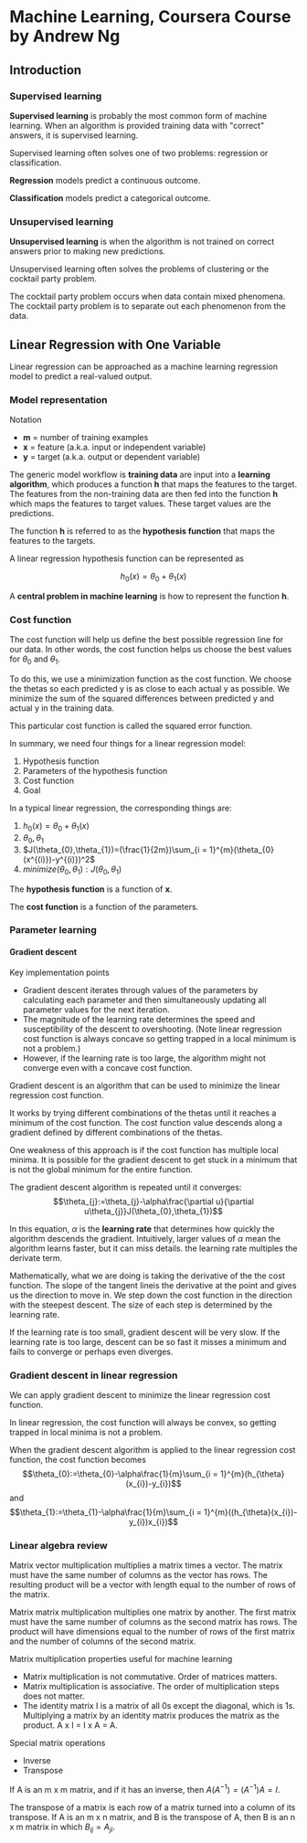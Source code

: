 # Machine Learning, Coursera Course by Andrew Ng

## Introduction

### Supervised learning
**Supervised learning** is probably the most common form of machine learning. When an algorithm is provided training data with "correct" answers, it is supervised learning.

Supervised learning often solves one of two problems: regression or classification.

**Regression** models predict a continuous outcome. 

**Classification** models predict a categorical outcome.

### Unsupervised learning
**Unsupervised learning** is when the algorithm is not trained on correct answers prior to making new predictions.

Unsupervised learning often solves the problems of clustering or the cocktail party problem.

The cocktail party problem occurs when data contain mixed phenomena. The cocktail party problem is to separate out each phenomenon from the data.

## Linear Regression with One Variable
Linear regression can be approached as a machine learning regression model to predict a real-valued output.

### Model representation
Notation

- **m** = number of training examples
- **x** = feature (a.k.a. input or independent variable)
- **y** = target (a.k.a. output or dependent variable)

The generic model workflow is **training data** are input into a **learning algorithm**, which produces a function **h** that maps the features to the target. The features from the non-training data are then fed into the function **h** which maps the features to target values. These target values are the predictions.

The function **h** is referred to as the **hypothesis function** that maps the features to the targets.

A linear regression hypothesis function can be represented as 

$$ h_{0}(x)=\theta_{0} + \theta_{1}(x) $$

A **central problem in machine learning** is how to represent the function **h**.

### Cost function
The cost function will help us define the best possible regression line for our data. In other words, the cost function helps us choose the best values for $\theta_{0}$ and $\theta_{1}$.

To do this, we use a minimization function as the cost function. We choose the thetas so each predicted y is as close to each actual y as possible. We minimize the sum of the squared differences between predicted y and actual y in the training data.

This particular cost function is called the squared error function.

In summary, we need four things for a linear regression model:

1. Hypothesis function
2. Parameters of the hypothesis function
3. Cost function
4. Goal

In a typical linear regression, the corresponding things are:

1. $h_{0}(x)=\theta_{0} + \theta_{1}(x)$
2. $\theta_{0}, \theta_{1}$
3. $J(\theta_{0},\theta_{1})=(\frac{1}{2m})\sum_{i = 1}^{m}(\theta_{0}(x^{(i)})-y^{(i)})^2$
4. $minimize(\theta_{0}, \theta_{1}): J(\theta_{0}, \theta_{1})$

The **hypothesis function** is a function of **x**.

The **cost function** is a function of the parameters.

### Parameter learning

#### Gradient descent
Key implementation points

- Gradient descent iterates through values of the parameters by calculating each parameter and then simultaneously updating all parameter values for the next iteration.
- The magnitude of the learning rate determines the speed and susceptibility of the descent to overshooting. (Note linear regression cost function is always concave so getting trapped in a local minimum is not a problem.)
- However, if the learning rate is too large, the algorithm might not converge even with a concave cost function.

Gradient descent is an algorithm that can be used to minimize the linear regression cost function.

It works by trying different combinations of the thetas until it reaches a minimum of the cost function. The cost function value descends along a gradient defined by different combinations of the thetas.

One weakness of this approach is if the cost function has multiple local minima. It is possible for the gradient descent to get stuck in a minimum that is not the global minimum for the entire function.

The gradient descent algorithm is repeated until it converges: $$\theta_{j}:=\theta_{j}-\alpha\frac{\partial u}{\partial u\theta_{j}}J(\theta_{0},\theta_{1})$$

In this equation, $\alpha$ is the **learning rate** that determines how quickly the algorithm descends the gradient. Intuitively, larger values of $\alpha$ mean the algorithm learns faster, but it can miss details. the learning rate multiples the derivate term.

Mathematically, what we are doing is taking the derivative of the the cost function. The slope of the tangent lineis the derivative at the point and gives us the direction to move in. We step down the cost function in the direction with the steepest descent. The size of each step is determined by the learning rate.

If the learning rate is too small, gradient descent will be very slow. If the learning rate is too large, descent can be so fast it misses a minimum and fails to converge or perhaps even diverges.

### Gradient descent in linear regression
We can apply gradient descent to minimize the linear regression cost function.

In linear regression, the cost function will always be convex, so getting trapped in local minima is not a problem.

When the gradient descent algorithm is applied to the linear regression cost function, the cost function becomes $$\theta_{0}:=\theta_{0}-\alpha\frac{1}{m}\sum_{i = 1}^{m}(h_{\theta}(x_{i})-y_{i})$$ and $$\theta_{1}:=\theta_{1}-\alpha\frac{1}{m}\sum_{i = 1}^{m}((h_{\theta}(x_{i})-y_{i})x_{i})$$

### Linear algebra review

Matrix vector multiplication multiplies a matrix times a vector. The matrix must have the same number of columns as the vector has rows. The resulting product will be a vector with length equal to the number of rows of the matrix.

Matrix matrix multiplication multiplies one matrix by another. The first matrix must have the same number of columns as the second matrix has rows. The product will have dimensions equal to the number of rows of the first matrix and the number of columns of the second matrix.

Matrix multiplication properties useful for machine learning

- Matrix multiplication is not commutative. Order of matrices matters.
- Matrix multiplication is associative. The order of multiplication steps does not matter.
- The identity matrix I is a matrix of all 0s except the diagonal, which is 1s. Multiplying a matrix by an identity matrix produces the matrix as the product. A x I = I x A = A.

Special matrix operations

- Inverse
- Transpose

If A is an m x m matrix, and if it has an inverse, then $A(A^{-1})=(A^{-1})A=I$.

The transpose of a matrix is each row of a matrix turned into a column of its transpose. If A is an m x n matrix, and B is the transpose of A, then B is an n x m matrix in which $B_{ij}=A_{ji}$.







